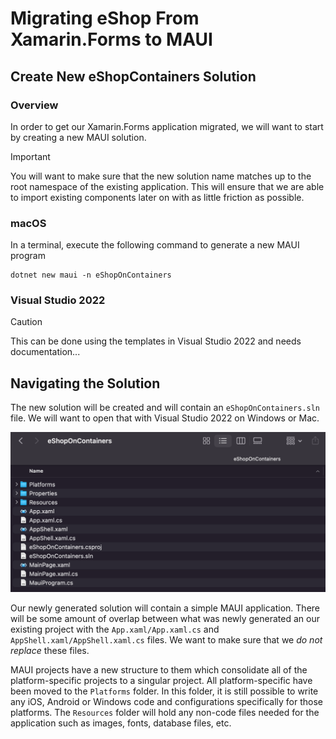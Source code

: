 # Migrating eShop From Xamarin.Forms to MAUI

## Create New eShopContainers Solution

### Overview

In order to get our Xamarin.Forms application migrated, we will want to start by creating a new MAUI solution.

> [!Important]
> You will want to make sure that the new solution name matches up to the root namespace of the existing application. This will ensure that we are able to import existing components later on with as little friction as possible.

### macOS

In a terminal, execute the following command to generate a new MAUI program

```dotnetcli
dotnet new maui -n eShopOnContainers
```

### Visual Studio 2022

> [!CAUTION]
> This can be done using the templates in Visual Studio 2022 and needs documentation...

## Navigating the Solution

The new solution will be created and will contain an `eShopOnContainers.sln` file. We will want to open that with Visual Studio 2022 on Windows or Mac.

![Solution files](./media/eShopOnContainers-files.png)

Our newly generated solution will contain a simple MAUI application. There will be some amount of overlap between what was newly generated an our existing project with the `App.xaml/App.xaml.cs` and `AppShell.xaml/AppShell.xaml.cs` files. We want to make sure that we *do not replace* these files.

MAUI projects have a new structure to them which consolidate all of the platform-specific projects to a singular project. All platform-specific have been moved to the `Platforms` folder. In this folder, it is still possible to write any iOS, Android or Windows code and configurations specifically for those platforms. The `Resources` folder will hold any non-code files needed for the application such as images, fonts, database files, etc.